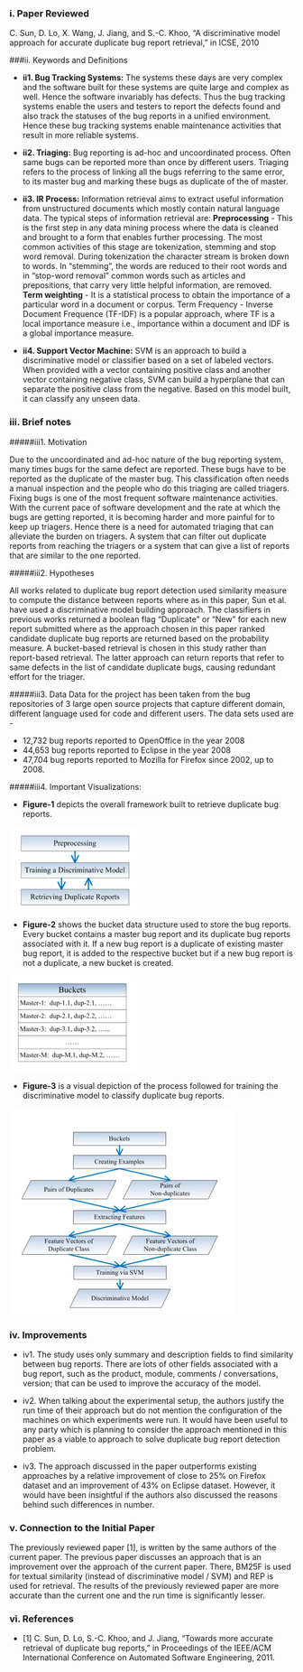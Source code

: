 ### i. Paper Reviewed
C. Sun, D. Lo, X. Wang, J. Jiang, and S.-C. Khoo, “A discriminative model approach for accurate duplicate bug report retrieval,” in ICSE, 2010

###ii. Keywords and Definitions  
* **ii1. Bug Tracking Systems:** The systems these days are very complex and the software built for these systems are quite large and complex as well. Hence the software invariably has defects. Thus the bug tracking systems enable the users and testers to report the defects found and also track the statuses of the bug reports in a unified environment. Hence these bug tracking systems enable maintenance activities that result in more reliable systems.


* **ii2. Triaging:** Bug reporting is ad-hoc and uncoordinated process. Often same bugs can be reported more than once by different users. Triaging refers to the process of linking all the bugs referring to the same error, to its master bug and marking these bugs as duplicate of the of master.

* **ii3. IR Process:** Information retrieval aims to extract useful information from unstructured documents which mostly contain natural language data. The typical steps of information retrieval are:
**Preprocessing** - This is the first step in any data mining process where the data is cleaned and brought to a form that enables further processing. The most common activities of this stage are tokenization, stemming and stop word removal. During tokenization the character stream is broken down to words. In “stemming”, the words are reduced to their root words and in “stop-word removal” common words such as articles and prepositions, that carry very little helpful information, are removed.
**Term weighting** - It is a statistical process to obtain the importance of a particular word in a document or corpus. Term Frequency - Inverse Document Frequence (TF-IDF) is a popular approach, where TF is a local importance measure i.e., importance within a document and IDF is a global importance measure.


* **ii4. Support Vector Machine:** SVM is an approach to build a discriminative model or classifier based on a set of labeled vectors. When provided with a vector containing positive class and another vector containing negative class, SVM can build a hyperplane that can separate the positive class from the negative. Based on this model built, it can classify any unseen data.

### iii. Brief notes  
#####iii1. Motivation

Due to the uncoordinated and ad-hoc nature of the bug reporting system, many times bugs for the same defect are reported. These bugs have to be reported as the duplicate of the master bug. This classification often needs a manual inspection and the people who do this triaging are called triagers. Fixing bugs is one of the most frequent software maintenance activities. With the current pace of software development and the rate at which the bugs are getting reported, it is becoming harder and more painful for to keep up triagers. Hence there is a need for automated triaging that can alleviate the burden on triagers. A system that can filter out duplicate reports from reaching the triagers or a system that can give a list of reports that are similar to the one reported.

#####iii2. Hypotheses

All works related to duplicate bug report detection used similarity measure to compute the distance between reports where as in this paper, Sun et al. have used a discriminative model building approach. The classifiers in previous works returned a boolean flag “Duplicate” or “New” for each new report submitted where as the approach chosen in this paper ranked candidate duplicate bug reports are returned based on the probability measure. A bucket-based retrieval is chosen in this study rather than report-based retrieval. The latter approach can return reports that refer to same defects in the list of candidate duplicate bugs, causing redundant effort for the triager.


#####iii3. Data
Data for the project has been taken from the bug repositories of 3 large open source projects that capture different domain, different language used for code and different users. The data sets used are - 
* 12,732 bug reports reported to OpenOffice in the year 2008
* 44,653 bug reports reported to Eclipse in the year 2008
* 47,704 bug reports reported to Mozilla for Firefox since 2002, up to 2008.


#####iii4. Important Visualizations:

* **Figure-1** depicts the overall framework built to retrieve duplicate bug reports.

![Figure-1](https://github.com/Lost-In-MASE/x9115AAP/blob/master/hw/read/2/images/fig1.png)

* **Figure-2** shows the bucket data structure used to store the bug reports. Every bucket contains a master bug report and its duplicate bug reports associated with it. If a new bug report is a duplicate of existing master bug report, it is added to the respective bucket but if a new bug report is not a duplicate, a new bucket is created.

![Figure-2](https://github.com/Lost-In-MASE/x9115AAP/blob/master/hw/read/2/images/fig2.png)

* **Figure-3** is a visual depiction of the process followed for training the discriminative model to classify duplicate bug reports.

![Figure-3](https://github.com/Lost-In-MASE/x9115AAP/blob/master/hw/read/2/images/fig3.png)

### iv. Improvements  
* iv1. The study uses only summary and description fields to find similarity between bug reports. There are lots of other fields associated with a bug report, such as the product, module, comments / conversations, version; that can be used to improve the accuracy of the model.

* iv2. When talking about the experimental setup, the authors justify the run time of their approach but do not mention the configuration of the machines on which experiments were run. It would have been useful to any party which is planning to consider the approach mentioned in this paper as a viable to approach to solve duplicate bug report detection problem.

* iv3. The approach discussed in the paper outperforms existing approaches by a relative improvement of close to 25% on Firefox dataset and an improvement of 43% on Eclipse dataset. However, it would have been insightful if the authors also discussed the reasons behind such differences in number.


### v. Connection to the Initial Paper
The previously reviewed paper [1], is written by the same authors of the current paper. The previous paper discusses an approach that is an improvement over the approach of the current paper. There, BM25F is used for textual similarity (instead of discriminative model / SVM) and REP is used for retrieval. The results of the previously reviewed paper are more accurate than the current one and the run time is significantly lesser.

### vi. References
* [1] C. Sun, D. Lo, S.-C. Khoo, and J. Jiang, “Towards more accurate retrieval of duplicate bug reports,” in Proceedings of the IEEE/ACM International Conference on Automated Software Engineering, 2011.